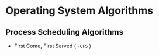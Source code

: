 # Operating System Algorithms

## Process Scheduling Algorithms

- First Come, First Served ( `FCFS` )

